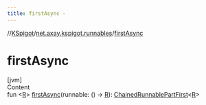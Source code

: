 ```yaml
---
title: firstAsync -
---
```

//[KSpigot](../index.md)/[net.axay.kspigot.runnables](index.md)/[firstAsync](first-async.md)



# firstAsync  
[jvm]  
Content  
fun <[R](first-async.md)> [firstAsync](first-async.md)(runnable: () -> [R](first-async.md)): [ChainedRunnablePartFirst](-chained-runnable-part-first/index.md)<[R](first-async.md)>  



